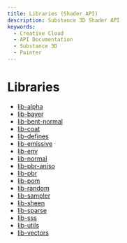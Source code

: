 ```yaml
---
title: Libraries (Shader API)
description: Substance 3D Shader API
keywords:
  - Creative Cloud
  - API Documentation
  - Substance 3D
  - Painter
---
```


Libraries
========

- [lib-alpha](/api/libraries/lib-alpha.md)
- [lib-bayer](/api/libraries/lib-bayer.md)
- [lib-bent-normal](/api/libraries/lib-bent-normal.md)
- [lib-coat](/api/libraries/lib-coat.md)
- [lib-defines](/api/libraries/lib-defines.md)
- [lib-emissive](/api/libraries/lib-emissive.md)
- [lib-env](/api/libraries/lib-env.md)
- [lib-normal](/api/libraries/lib-normal.md)
- [lib-pbr-aniso](/api/libraries/lib-pbr-aniso.md)
- [lib-pbr](/api/libraries/lib-pbr.md)
- [lib-pom](/api/libraries/lib-pom.md)
- [lib-random](/api/libraries/lib-random.md)
- [lib-sampler](/api/libraries/lib-sampler.md)
- [lib-sheen](/api/libraries/lib-sheen.md)
- [lib-sparse](/api/libraries/lib-sparse.md)
- [lib-sss](/api/libraries/lib-sss.md)
- [lib-utils](/api/libraries/lib-utils.md)
- [lib-vectors](/api/libraries/lib-vectors.md)
